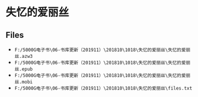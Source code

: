 # 失忆的爱丽丝

## Files

- `F:/5000G电子书\06-书库更新（201911）\201810\1018\失忆的爱丽丝\失忆的爱丽丝.azw3`
- `F:/5000G电子书\06-书库更新（201911）\201810\1018\失忆的爱丽丝\失忆的爱丽丝.epub`
- `F:/5000G电子书\06-书库更新（201911）\201810\1018\失忆的爱丽丝\失忆的爱丽丝.mobi`
- `F:/5000G电子书\06-书库更新（201911）\201810\1018\失忆的爱丽丝\files.txt`
